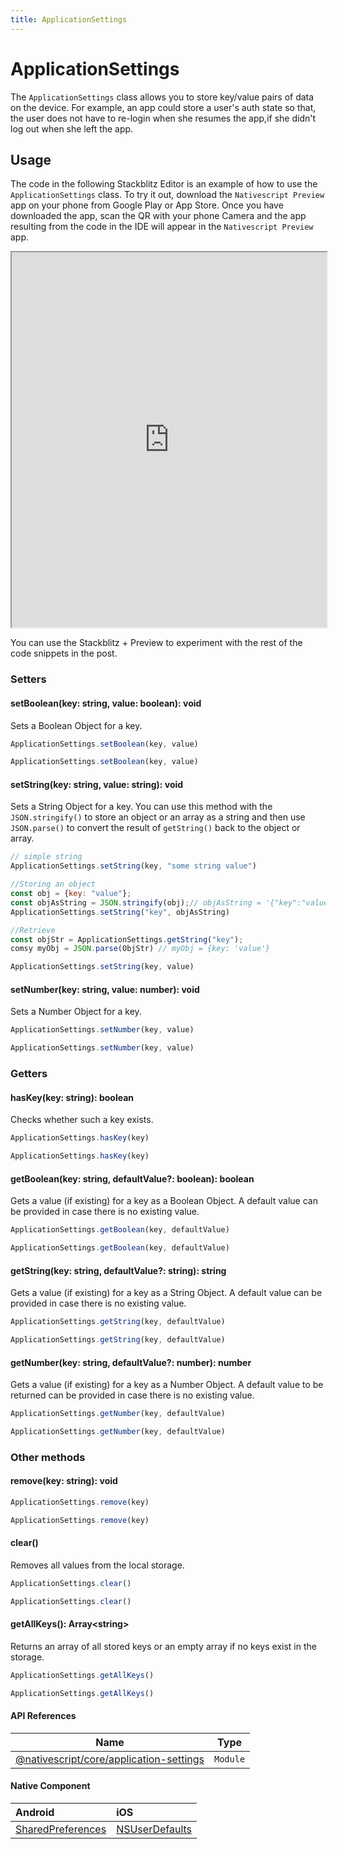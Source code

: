 ```yaml
---
title: ApplicationSettings
---
```


# ApplicationSettings

The `ApplicationSettings` class allows you to store key/value pairs of data on the device. For example, an app could store a user's auth state so that, the user does not have to re-login when she resumes the app,if she didn't log out when she left the app.

## Usage

The code in the following Stackblitz Editor is an example of how to use the `ApplicationSettings` class. To try it out, download the `Nativescript Preview` app on your phone from Google Play or App Store. Once you have downloaded the app, scan the QR with your phone Camera and the app resulting from the code in the IDE will appear in the `Nativescript Preview` app.

<iframe  width="100%" height="600px" src="https://stackblitz.com/edit/nativescript-stackblitz-templates-zvs34v?embed=1&file=app/main-view-model.ts&hideExplorer=0"></iframe>

You can use the Stackblitz + Preview to experiment with the rest of the code snippets in the post.

### Setters

#### setBoolean(key: string, value: boolean): void

Sets a Boolean Object for a key.

```javascript
ApplicationSettings.setBoolean(key, value)
```

```typescript
ApplicationSettings.setBoolean(key, value)
```

#### setString(key: string, value: string): void

Sets a String Object for a key. You can use this method with the `JSON.stringify()` to store an object or an array as a string and then use `JSON.parse()` to convert the result of `getString()` back to the object or array.

```javascript
// simple string
ApplicationSettings.setString(key, "some string value")

//Storing an object
const obj = {key: "value"};
const objAsString = JSON.stringify(obj);// objAsString = '{"key":"value"}'
ApplicationSettings.setString("key", objAsString)

//Retrieve
const objStr = ApplicationSettings.getString("key");
comsy myObj = JSON.parse(ObjStr) // myObj = {key: 'value'}
```

```typescript
ApplicationSettings.setString(key, value)
```

#### setNumber(key: string, value: number): void

Sets a Number Object for a key.

```javascript
ApplicationSettings.setNumber(key, value)
```

```typescript
ApplicationSettings.setNumber(key, value)
```

### Getters

#### hasKey(key: string): boolean

Checks whether such a key exists.

```javascript
ApplicationSettings.hasKey(key)
```

```typescript
ApplicationSettings.hasKey(key)
```

#### getBoolean(key: string, defaultValue?: boolean): boolean

Gets a value (if existing) for a key as a Boolean Object. A default value can be provided in case there is no existing value.

```javascript
ApplicationSettings.getBoolean(key, defaultValue)
```

```typescript
ApplicationSettings.getBoolean(key, defaultValue)
```

#### getString(key: string, defaultValue?: string): string

Gets a value (if existing) for a key as a String Object. A default value can be provided in case there is no existing value.

```javascript
ApplicationSettings.getString(key, defaultValue)
```

```typescript
ApplicationSettings.getString(key, defaultValue)
```

#### getNumber(key: string, defaultValue?: number): number

Gets a value (if existing) for a key as a Number Object. A default value to be returned can be provided in case there is no existing value.

```javascript
ApplicationSettings.getNumber(key, defaultValue)
```

```typescript
ApplicationSettings.getNumber(key, defaultValue)
```

### Other methods

#### remove(key: string): void

```javascript
ApplicationSettings.remove(key)
```

```typescript
ApplicationSettings.remove(key)
```

#### clear()

Removes all values from the local storage.

```javascript
ApplicationSettings.clear()
```

```typescript
ApplicationSettings.clear()
```

#### getAllKeys(): Array\<string>

Returns an array of all stored keys or an empty array if no keys exist in the storage.

```javascript
ApplicationSettings.getAllKeys()
```

```typescript
ApplicationSettings.getAllKeys()
```

#### API References

| Name                                                                                                               | Type     |
| ------------------------------------------------------------------------------------------------------------------ | -------- |
| [@nativescript/core/application-settings](https://docs.nativescript.org/api-reference/modules#applicationsettings) | `Module` |

#### Native Component

| Android                                                                                        | iOS                                                                                   |
| :--------------------------------------------------------------------------------------------- | :------------------------------------------------------------------------------------ |
| [SharedPreferences](https://developer.android.com/reference/android/content/SharedPreferences) | [NSUserDefaults](https://developer.apple.com/documentation/foundation/nsuserdefaults) |
